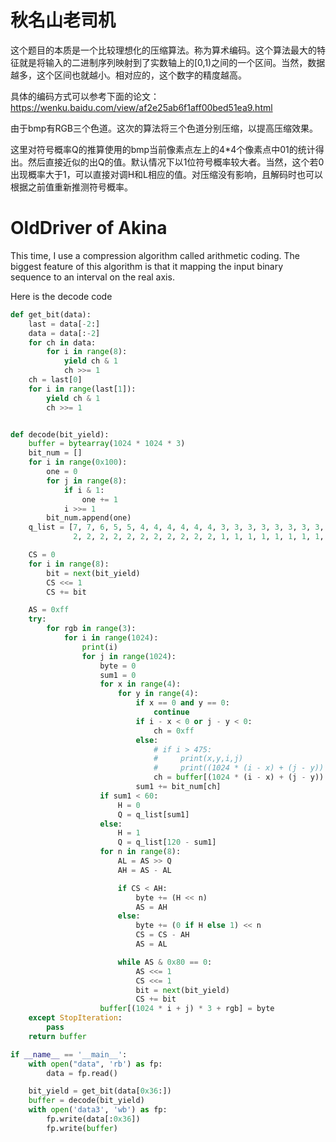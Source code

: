 # 秋名山老司机
这个题目的本质是一个比较理想化的压缩算法。称为算术编码。这个算法最大的特征就是将输入的二进制序列映射到了实数轴上的[0,1)之间的一个区间。当然，数据越多，这个区间也就越小。相对应的，这个数字的精度越高。

具体的编码方式可以参考下面的论文：
https://wenku.baidu.com/view/af2e25ab6f1aff00bed51ea9.html

由于bmp有RGB三个色道。这次的算法将三个色道分别压缩，以提高压缩效果。

这里对符号概率Q的推算使用的bmp当前像素点左上的4*4个像素点中01的统计得出。然后直接近似的出Q的值。默认情况下以1位符号概率较大者。当然，这个若0出现概率大于1，可以直接对调H和L相应的值。对压缩没有影响，且解码时也可以根据之前值重新推测符号概率。

# OldDriver of Akina

This time, I use a compression algorithm called arithmetic coding. The biggest feature of this algorithm is that it mapping the input binary sequence to an interval on the real axis.

Here is the decode code
```python
def get_bit(data):
    last = data[-2:]
    data = data[:-2]
    for ch in data:
        for i in range(8):
            yield ch & 1
            ch >>= 1
    ch = last[0]
    for i in range(last[1]):
        yield ch & 1
        ch >>= 1


def decode(bit_yield):
    buffer = bytearray(1024 * 1024 * 3)
    bit_num = []
    for i in range(0x100):
        one = 0
        for j in range(8):
            if i & 1:
                one += 1
            i >>= 1
        bit_num.append(one)
    q_list = [7, 7, 6, 5, 5, 4, 4, 4, 4, 4, 4, 3, 3, 3, 3, 3, 3, 3, 3, 3, 3, 3, 3, 2, 2, 2, 2, 2, 2, 2, 2, 2, 2, 2, 2,
              2, 2, 2, 2, 2, 2, 2, 2, 2, 2, 2, 1, 1, 1, 1, 1, 1, 1, 1, 1, 1, 1, 1, 1, 1, 1]

    CS = 0
    for i in range(8):
        bit = next(bit_yield)
        CS <<= 1
        CS += bit

    AS = 0xff
    try:
        for rgb in range(3):
            for i in range(1024):
                print(i)
                for j in range(1024):
                    byte = 0
                    sum1 = 0
                    for x in range(4):
                        for y in range(4):
                            if x == 0 and y == 0:
                                continue
                            if i - x < 0 or j - y < 0:
                                ch = 0xff
                            else:
                                # if i > 475:
                                #     print(x,y,i,j)
                                #     print((1024 * (i - x) + (j - y)) * 3 + rgb)
                                ch = buffer[(1024 * (i - x) + (j - y)) * 3 + rgb]
                            sum1 += bit_num[ch]
                    if sum1 < 60:
                        H = 0
                        Q = q_list[sum1]
                    else:
                        H = 1
                        Q = q_list[120 - sum1]
                    for n in range(8):
                        AL = AS >> Q
                        AH = AS - AL

                        if CS < AH:
                            byte += (H << n)
                            AS = AH
                        else:
                            byte += (0 if H else 1) << n
                            CS = CS - AH
                            AS = AL

                        while AS & 0x80 == 0:
                            AS <<= 1
                            CS <<= 1
                            bit = next(bit_yield)
                            CS += bit
                    buffer[(1024 * i + j) * 3 + rgb] = byte
    except StopIteration:
        pass
    return buffer

if __name__ == '__main__':
    with open("data", 'rb') as fp:
        data = fp.read()

    bit_yield = get_bit(data[0x36:])
    buffer = decode(bit_yield)
    with open('data3', 'wb') as fp:
        fp.write(data[:0x36])
        fp.write(buffer)
```